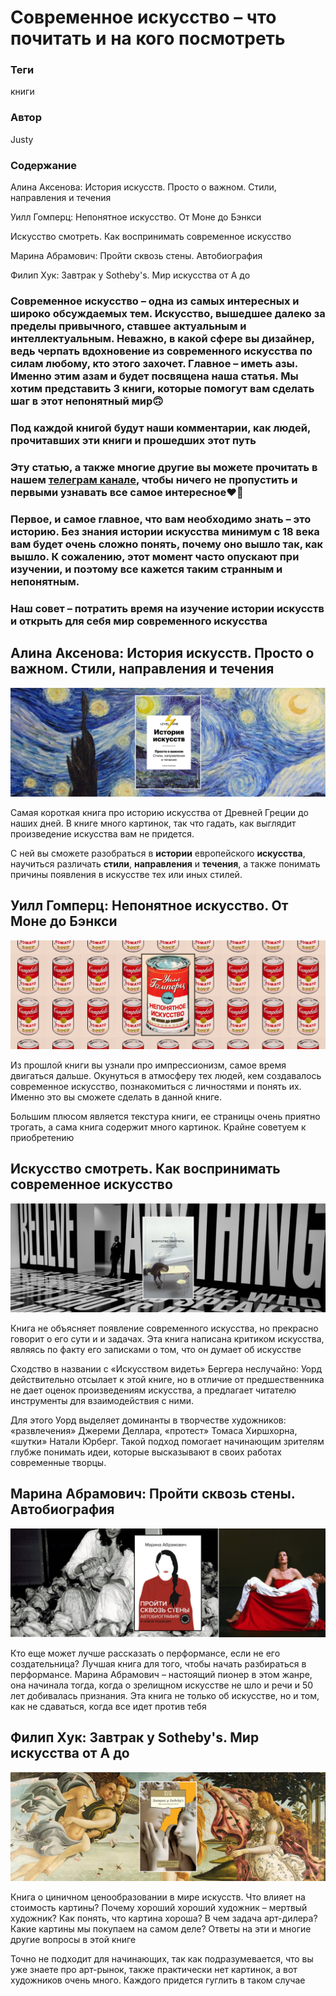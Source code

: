 # Современное искусство – что почитать и на кого посмотреть

### **Теги**

книги 

### **Автор**

Justy

  

### Содержание

Алина Аксенова: История искусств. Просто о важном. Стили, направления и течения

Уилл Гомперц: Непонятное искусство. От Моне до Бэнкси

Искусство смотреть. Как воспринимать современное искусство

Марина Абрамович: Пройти сквозь стены. Автобиография

Филип Хук: Завтрак у Sotheby's. Мир искусства от А до 

### Современное искусство – одна из самых интересных и широко обсуждаемых тем. Искусство, вышедшее далеко за пределы привычного, ставшее актуальным и интеллектуальным. Неважно, в какой сфере вы дизайнер, ведь черпать вдохновение из современного искусства по силам любому, кто этого захочет. Главное – иметь азы. Именно этим азам и будет посвящена наша статья. Мы хотим представить 3 книги, которые помогут вам сделать шаг в этот непонятный мир🙃

### Под каждой книгой будут наши комментарии, как людей, прочитавших эти книги и прошедших этот путь

### Эту статью, а также многие другие вы можете прочитать в нашем [телеграм канале](https://t.me/justynews), чтобы ничего не пропустить и первыми узнавать все самое интересное❤️🫶

### Первое, и самое главное, что вам необходимо знать – это историю. Без знания истории искусства минимум с 18 века вам будет очень сложно понять, почему оно вышло так, как вышло. К сожалению, этот момент часто опускают при изучении, и поэтому все кажется таким странным и непонятным.

### Наш совет – потратить время на изучение истории искусств и открыть для себя мир современного искусства

## **Алина Аксенова: История искусств. Просто о важном. Стили, направления и течения**

![image-1.png](image-1.png)

Самая короткая книга про историю искусства от Древней Греции до наших дней. В книге много картинок, так что гадать, как выглядит произведение искусства вам не придется. 

С ней вы сможете разобраться в **истории** европейского **искусства**, научиться различать **стили**, **направления** и **течения**, а также понимать причины появления в искусстве тех или иных стилей.

## **Уилл Гомперц: Непонятное искусство. От Моне до Бэнкси**

![image-2.png](image-2.png)

Из прошлой книги вы узнали про импрессионизм, самое время двигаться дальше. Окунуться в атмосферу тех людей, кем создавалось современное искусство, познакомиться с личностями и понять их. Именно это вы сможете сделать в данной книге.

Большим плюсом является текстура книги, ее страницы очень приятно трогать, а сама книга содержит много картинок. Крайне советуем к приобретению

## **Искусство смотреть. Как воспринимать современное искусство**

![image-3.png](image-3.png)

Книга не объясняет появление современного искусства, но прекрасно говорит о его сути и и задачах. Эта книга написана критиком искусства, являясь по факту его записками о том, что он думает об искусстве

Сходство в названии с «Искусством видеть» Бергера неслучайно: Уорд действительно отсылает к этой книге, но в отличие от предшественника не дает оценок произведениям искусства, а предлагает читателю инструменты для взаимодействия с ними.

Для этого Уорд выделяет доминанты в творчестве художников: «развлечения» Джереми Деллара, «протест» Томаса Хиршхорна, «шутки» Натали Юрберг. Такой подход помогает начинающим зрителям глубже понимать идеи, которые высказывают в своих работах современные творцы.

## **Марина Абрамович: Пройти сквозь стены. Автобиография**

![image-4.png](image-4.png)

Кто еще может лучше рассказать о перформансе, если не его создательница? Лучшая книга для того, чтобы начать разбираться в перформансе.  Марина Абрамович – настоящий пионер в этом жанре, она начинала тогда, когда о зрелищном искусстве не шло и речи и 50 лет добивалась признания. Эта книга не только об искусстве, но и том, как не сдаваться, когда все идет против тебя 

## **Филип Хук: Завтрак у Sotheby's. Мир искусства от А до**

![image-5.png](image-5.png)

Книга о циничном ценообразовании в мире искусств. Что влияет на стоимость картины? Почему хороший хороший художник – мертвый художник? Как понять, что картина хороша? В чем задача арт-дилера? Какие картины мы покупаем на самом деле? Ответы на эти и многие другие вопросы в этой книге

Точно не подходит для начинающих, так как подразумевается, что вы уже знаете про арт-рынок, также практически нет картинок, а вот художников очень много. Каждого придется гуглить в таком случае